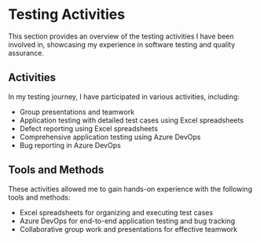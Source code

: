 # Testing Activities
This section provides an overview of the testing activities I have been involved in, showcasing my experience in software testing and quality assurance.

## Activities
In my testing journey, I have participated in various activities, including:

- Group presentations and teamwork
- Application testing with detailed test cases using Excel spreadsheets
- Defect reporting using Excel spreadsheets
- Comprehensive application testing using Azure DevOps
- Bug reporting in Azure DevOps

## Tools and Methods
These activities allowed me to gain hands-on experience with the following tools and methods:
- Excel spreadsheets for organizing and executing test cases
- Azure DevOps for end-to-end application testing and bug tracking
- Collaborative group work and presentations for effective teamwork
